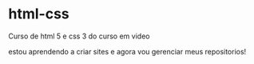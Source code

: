 # html-css
 Curso de html 5 e css 3 do curso em video

estou aprendendo a criar sites e agora vou gerenciar meus repositorios!